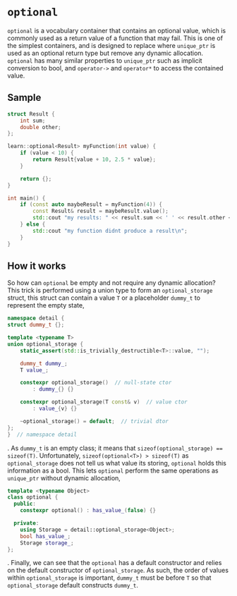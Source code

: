 # `optional`
`optional` is a vocabulary container that contains an optional value, which is commonly used as a return value of a function that may fail. This is one of the simplest containers, and is designed to replace where `unique_ptr` is used as an optional return type but remove any dynamic allocation. `optional` has many similar properties to `unique_ptr` such as implicit conversion to bool, and `operator->` and `operator*` to access the contained value.

## Sample
```cpp
struct Result {
    int sum;
    double other;
};

learn::optional<Result> myFunction(int value) {
    if (value < 10) {
        return Result{value + 10, 2.5 * value};
    }

    return {};
}

int main() {
    if (const auto maybeResult = myFunction(4)) {
        const Result& result = maybeResult.value();
        std::cout "my results: " << result.sum << ' ' << result.other << '\n';
    } else {
        std::cout "my function didnt produce a result\n";
    }
}
```

## How it works
So how can `optional` be empty and not require any dynamic allocation? This trick is performed using a union type to form an `optional_storage` struct, this struct can contain a value `T` or a placeholder `dummy_t` to represent the empty state, 

```cpp
namespace detail {
struct dummy_t {};

template <typename T>
union optional_storage {
    static_assert(std::is_trivially_destructible<T>::value, "");

    dummy_t dummy_;
    T value_;

    constexpr optional_storage()  // null-state ctor
        : dummy_{} {}

    constexpr optional_storage(T const& v)  // value ctor
        : value_{v} {}

    ~optional_storage() = default;  // trivial dtor
};
}  // namespace detail
```
. As `dummy_t` is an empty class; it means that `sizeof(optional_storage) == sizeof(T)`. Unfortunately, `sizeof(optional<T>) > sizeof(T)` as `optional_storage` does not tell us what value its storing, `optional` holds this information as a bool. This lets `optional` perform the same operations as `unique_ptr` without dynamic allocation, 

```cpp
template <typename Object>
class optional {
  public:
    constexpr optional() : has_value_(false) {}

  private:
    using Storage = detail::optional_storage<Object>;
    bool has_value_;
    Storage storage_;
};
```
. Finally, we can see that the `optional` has a default constructor and relies on the default constructor of `optional_storage`. As such, the order of values within `optional_storage` is important, `dummy_t` must be before `T` so that `optional_storage` default constructs `dummy_t`.
